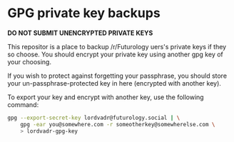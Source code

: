 # GPG private key backups

**DO NOT SUBMIT UNENCRYPTED PRIVATE KEYS**

This repositor is a place to backup /r/Futurology uers's private
keys if they so choose. You should encrypt your private key using
another gpg key of your choosing.

If you wish to protect against forgetting your passphrase, you should
store your un-passphrase-protected key in here (encrypted with another key).

To export your key and encrypt with another key, use the following command:

```bash
gpg --export-secret-key lordvadr@futurology.social | \
    gpg -ear you@somewhere.com -r someotherkey@somewherelse.com \
    > lordvadr-gpg-key
```
